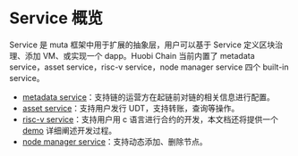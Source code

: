 # Service 概览

Service 是 muta 框架中用于扩展的抽象层，用户可以基于 Service 定义区块治理、添加 VM、或实现一个 dapp。Huobi Chain 当前内置了 metadata service，asset service，risc-v service，node manager service 四个 built-in service。

* [metadata service](./metadata_service.md)：支持链的运营方在起链前对链的相关信息进行配置。
* [asset service](./asset_service.md)：支持用户发行 UDT，支持转账，查询等操作。
* [risc-v service](./riscv_service.md)：支持用户用 c 语言进行合约的开发，本文档还将提供一个 [demo](./contract_demo) 详细阐述开发过程。
* [node manager service](./node_manager_service.md)：支持动态添加、删除节点。

